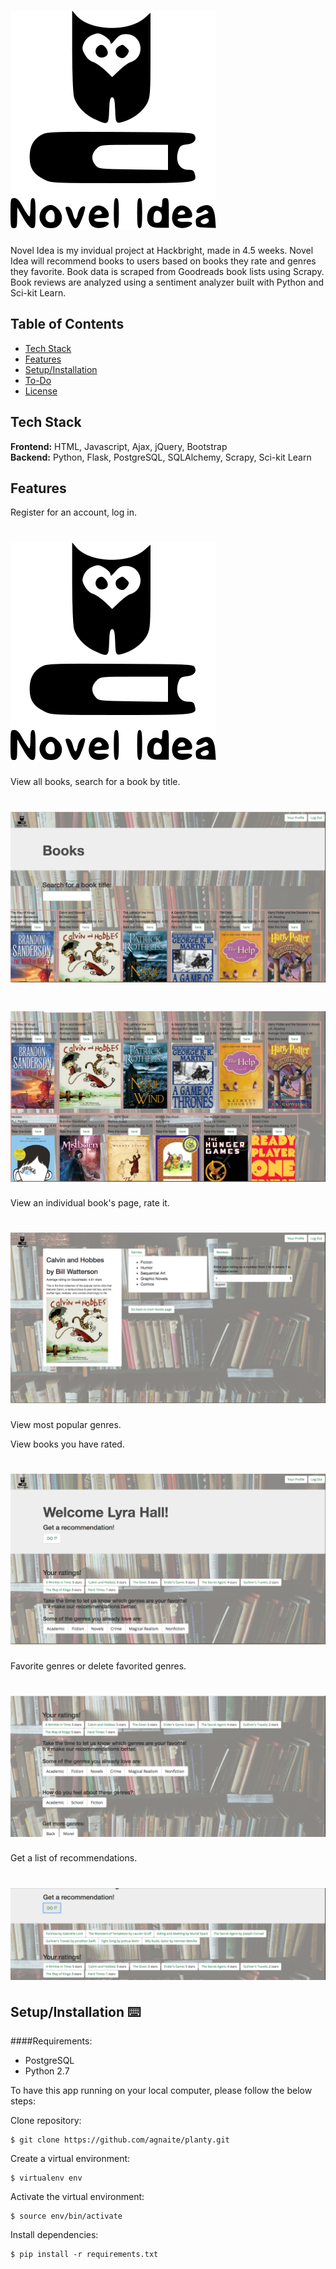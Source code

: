 # <img src="/static/img/owl-book-172.svg">

Novel Idea is my invidual project at Hackbright, made in 4.5 weeks. Novel Idea will recommend books to users based on books they rate and genres they favorite. Book data is scraped from Goodreads book lists using Scrapy. Book reviews are analyzed using a sentiment analyzer built with Python and Sci-kit Learn.

## Table of Contents

* [Tech Stack](#tech-stack)
* [Features](#features)
* [Setup/Installation](#installation)
* [To-Do](#future)
* [License](#license)

## <a name="tech-stack"></a>Tech Stack

__Frontend:__ HTML, Javascript, Ajax, jQuery, Bootstrap <br/>
__Backend:__ Python, Flask, PostgreSQL, SQLAlchemy, Scrapy, Sci-kit Learn <br/>

## <a name="features"></a>Features

Register for an account, log in.
# <img src="/static/img/owl-book-172.svg">

View all books, search for a book by title.
# <img src="/static/img/read_me/books_page.png">
# <img src="/static/img/read_me/more_books.png">

View an individual book's page, rate it.
# <img src="/static/img/read_me/indiv_book_page.png">

View most popular genres.

View books you have rated.
# <img src="/static/img/read_me/prof_page.png">

Favorite genres or delete favorited genres.
# <img src="/static/img/read_me/ratings_genres.png">

Get a list of recommendations.
# <img src="/static/img/read_me/recommendation.png">


## <a name="installation"></a>Setup/Installation ⌨️

####Requirements:

- PostgreSQL
- Python 2.7

To have this app running on your local computer, please follow the below steps:

Clone repository:
```
$ git clone https://github.com/agnaite/planty.git
```
Create a virtual environment:
```
$ virtualenv env
```
Activate the virtual environment:
```
$ source env/bin/activate
```
Install dependencies:
```
$ pip install -r requirements.txt




